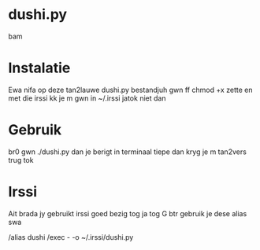 dushi.py
========

bam

Instalatie
===================================================
Ewa nifa op deze tan2lauwe dushi.py bestandjuh gwn ff chmod +x zette en met die irssi kk je m gwn in ~/.irssi jatok niet dan

Gebruik
===================================================
br0 gwn ./dushi.py dan je berigt in terminaal tiepe dan kryg je m tan2vers trug tok

Irssi
===================================================
Ait brada jy gebruikt irssi goed bezig tog ja tog G btr gebruik je dese alias swa

/alias dushi /exec - -o ~/.irssi/dushi.py
